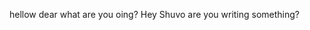 <!-- hi gys you you doing here -->

hellow dear what are you oing?
Hey Shuvo are you writing something?
